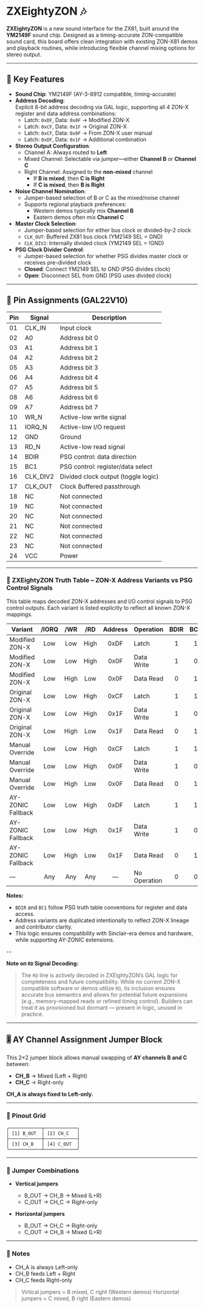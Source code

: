 # ZXEightyZON 🎶

**ZXEightyZON** is a new sound interface for the ZX81, built around the **YM2149F** sound chip. Designed as a timing-accurate ZON-compatible sound card, this board offers clean integration with existing ZON-X81 demos and playback routines, while introducing flexible channel mixing options for stereo output.

---

## 🔧 Key Features

- **Sound Chip**: YM2149F (AY-3-8912 compatible, timing-accurate)
- **Address Decoding**:  
  Explicit 8-bit address decoding via GAL logic, supporting all 4 ZON-X register and data address combinations:
  - Latch: `0xDF`, Data: `0x0F` → Modified ZON-X  
  - Latch: `0xCF`, Data: `0x1F` → Original ZON-X  
  - Latch: `0xCF`, Data: `0x0F` → From ZON-X user manual  
  - Latch: `0xDF`, Data: `0x1F` → Additional combination
- **Stereo Output Configuration**:
  - Channel A: Always routed to **Left**
  - Mixed Channel: Selectable via jumper—either **Channel B** or **Channel C**
  - Right Channel: Assigned to the **non-mixed** channel  
    - If **B is mixed**, then **C is Right**  
    - If **C is mixed**, then **B is Right**
- **Noise Channel Nomination**:
  - Jumper-based selection of B or C as the mixed/noise channel
  - Supports regional playback preferences:
    - Western demos typically mix **Channel B**
    - Eastern demos often mix **Channel C**
- **Master Clock Selection**:
  - Jumper-based selection for either bus clock or divided-by-2 clock
  - `CLK_OUT`: Buffered ZX81 bus clock (YM2149 SEL = GND)
  - `CLK_DIV2`: Internally divided clock (YM2149 SEL = !GND)
- **PSG Clock Divider Control**:
  - Jumper-based selection for whether PSG divides master clock or receives pre-divided clock
  - **Closed**: Connect YM2149 SEL to GND (PSG divides clock)
  - **Open**: Disconnect SEL from GND (PSG uses divided clock)

---

## 📌 Pin Assignments (GAL22V10)

| Pin | Signal     | Description                          |
|-----|------------|--------------------------------------|
| 01  | CLK_IN     | Input clock                          |
| 02  | A0         | Address bit 0                        |
| 03  | A1         | Address bit 1                        |
| 04  | A2         | Address bit 2                        |
| 05  | A3         | Address bit 3                        |
| 06  | A4         | Address bit 4                        |
| 07  | A5         | Address bit 5                        |
| 08  | A6         | Address bit 6                        |
| 09  | A7         | Address bit 7                        |
| 10  | WR_N       | Active-low write signal              |
| 11  | IORQ_N     | Active-low I/O request               |
| 12  | GND        | Ground                               |
| 13  | RD_N       | Active-low read signal               |
| 14  | BDIR       | PSG control: data direction          |
| 15  | BC1        | PSG control: register/data select    |
| 16  | CLK_DIV2   | Divided clock output (toggle logic)  |
| 17  | CLK_OUT    | Clock Buffered passthrough           |
| 18  | NC         | Not connected                        |
| 19  | NC         | Not connected                        |
| 20  | NC         | Not connected                        |
| 21  | NC         | Not connected                        |
| 22  | NC         | Not connected                        |
| 23  | NC         | Not connected                        |
| 24  | VCC        | Power                                |

---

### 🧮 ZXEightyZON Truth Table – ZON-X Address Variants vs PSG Control Signals

This table maps decoded ZON-X addresses and I/O control signals to PSG control outputs. Each variant is listed explicitly to reflect all known ZON-X mappings.

| Variant             | /IORQ | /WR  | /RD  | Address | Operation     | BDIR | BC1 |
|---------------------|:-----:|:----:|:----:|:-------:|:--------------|:----:|:---:|
| Modified ZON-X      | Low   | Low  | High | 0xDF    | Latch         | 1    | 1   |
| Modified ZON-X      | Low   | Low  | High | 0x0F    | Data Write    | 1    | 0   |
| Modified ZON-X      | Low   | High | Low  | 0x0F    | Data Read     | 0    | 1   |
| Original ZON-X      | Low   | Low  | High | 0xCF    | Latch         | 1    | 1   |
| Original ZON-X      | Low   | Low  | High | 0x1F    | Data Write    | 1    | 0   |
| Original ZON-X      | Low   | High | Low  | 0x1F    | Data Read     | 0    | 1   |
| Manual Override      | Low   | Low  | High | 0xCF    | Latch         | 1    | 1   |
| Manual Override      | Low   | Low  | High | 0x0F    | Data Write    | 1    | 0   |
| Manual Override      | Low   | High | Low  | 0x0F    | Data Read     | 0    | 1   |
| AY-ZONIC Fallback   | Low   | Low  | High | 0xDF    | Latch         | 1    | 1   |
| AY-ZONIC Fallback   | Low   | Low  | High | 0x1F    | Data Write    | 1    | 0   |
| AY-ZONIC Fallback   | Low   | High | Low  | 0x1F    | Data Read     | 0    | 1   |
| —                   | Any   | Any  | Any  | —       | No Operation  | 0    | 0   |

**Notes:**
- `BDIR` and `BC1` follow PSG truth table conventions for register and data access.
- Address variants are duplicated intentionally to reflect ZON-X lineage and contributor clarity.
- This logic ensures compatibility with Sinclair-era demos and hardware, while supporting AY-ZONIC extensions.

--

 **Note on `RD` Signal Decoding:**  
> The `RD` line is actively decoded in ZXEightyZON’s GAL logic for completeness and future compatibility. While no current ZON-X compatible software or demos utilize `RD`, its inclusion ensures accurate bus semantics and allows for potential future expansions (e.g., memory-mapped reads or refined timing control). Builders can treat it as provisioned but dormant — present in logic, unused in practice.

---

## 🎚️ AY Channel Assignment Jumper Block

This 2×2 jumper block allows manual swapping of **AY channels B and C** between:

- **CH_B** → Mixed (Left + Right)
- **CH_C** → Right-only

**CH_A is always fixed to Left-only.**

---

### 📐 Pinout Grid

```
╭────────────┬────────────╮
│ [1] B_OUT  │ [2] CH_C   │
├────────────┼────────────┤
│ [3] CH_B   │ [4] C_OUT  │
╰────────────┴────────────╯
```

---

### 🔁 Jumper Combinations

- **Vertical jumpers**  
  - B_OUT → CH_B → Mixed (L+R)  
  - C_OUT → CH_C → Right-only  

- **Horizontal jumpers**  
  - B_OUT → CH_C → Right-only  
  - C_OUT → CH_B → Mixed (L+R)  

---

### 🧠 Notes

- CH_A is always Left-only  
- CH_B feeds Left + Right  
- CH_C feeds Right-only

> Virtical jumpers = B mixed, C right (Western demos)
> Horizontal jumpers = C mixed, B right (Eastern demos)
